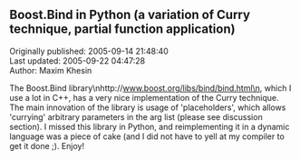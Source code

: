 ## Boost.Bind in Python (a variation of Curry technique, partial function application)  
Originally published: 2005-09-14 21:48:40  
Last updated: 2005-09-22 04:47:28  
Author: Maxim Khesin  
  
The Boost.Bind library\nhttp://www.boost.org/libs/bind/bind.html\n, which I use a lot in C++, has a very nice implementation of the Curry technique. The main innovation of the library is usage of 'placeholders', which allows 'currying' arbitrary parameters in the arg list (please see discussion section). I missed this library in Python, and reimplementing it in a dynamic language was a piece of cake (and I did not have to yell at my compiler to get it done ;). Enjoy!